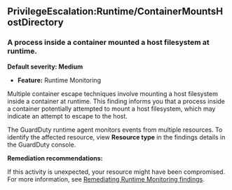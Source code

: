 PrivilegeEscalation:Runtime/ContainerMountsHostDirectory
--------------------------------------------------------

### A process inside a container mounted a host filesystem at runtime.

**Default severity: Medium**

* **Feature:** Runtime Monitoring

Multiple container escape techniques involve mounting a host filesystem inside a container at runtime. This finding informs you that a process inside a container potentially attempted to mount a host filesystem, which may indicate an attempt to escape to the host.

The GuardDuty runtime agent monitors events from multiple resources. To identify the affected resource, view **Resource type** in the findings details in the GuardDuty console.

**Remediation recommendations:**

If this activity is unexpected, your resource might have been compromised. For more information, see [Remediating Runtime Monitoring findings](https://docs.aws.amazon.com/guardduty/latest/ug/guardduty-remediate-runtime-monitoring.html).